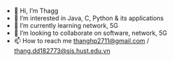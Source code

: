 - 👋 Hi, I’m Thagg
- 👀 I’m interested in Java, C, Python & its applications
- 🌱 I’m currently learning network, 5G
- 💞️ I’m looking to collaborate on software, network, 5G
- 📫 How to reach me thanghp2711@gmail.com / thang.dd182773@sis.hust.edu.vn

